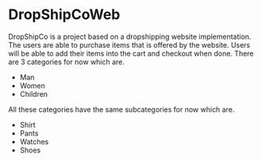 # DropShipCoWeb
DropShipCo is a project based on a dropshipping website implementation. The users are able to purchase items that is offered by the website. Users will be able to add their items into the cart and checkout when done. There are 3 categories for now which are.

- Man
- Women
- Children

All these categories have the same subcategories for now which are.

- Shirt
- Pants
- Watches
- Shoes
